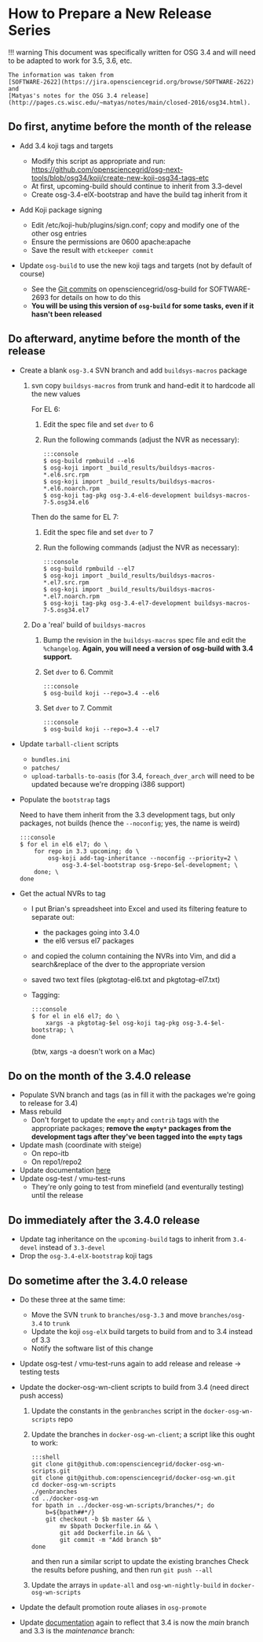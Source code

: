 How to Prepare a New Release Series
===================================

!!! warning
    This document was specifically written for OSG 3.4 and will need to be
    adapted to work for 3.5, 3.6, etc.

    The information was taken from
    [SOFTWARE-2622](https://jira.opensciencegrid.org/browse/SOFTWARE-2622)
    and
    [Matyas's notes for the OSG 3.4 release](http://pages.cs.wisc.edu/~matyas/notes/main/closed-2016/osg34.html).

Do first, anytime before the month of the release
-------------------------------------------------

-   Add 3.4 koji tags and targets

    -   Modify this script as appropriate and run: <https://github.com/opensciencegrid/osg-next-tools/blob/osg34/koji/create-new-koji-osg34-tags-etc>
    -   At first, upcoming-build should continue to inherit from 3.3-devel
    -   Create osg-3.4-elX-bootstrap and have the build tag inherit from it

-   Add Koji package signing

    -   Edit /etc/koji-hub/plugins/sign.conf; copy and modify one of the other osg entries
    -   Ensure the permissions are 0600 apache:apache
    -   Save the result with `etckeeper commit`

-   Update `osg-build` to use the new koji tags and targets (not by default of course)
    -   See the [Git commits](https://github.com/opensciencegrid/osg-build/pull/39/files) on opensciencegrid/osg-build for SOFTWARE-2693 for details on how to do this
    -   **You will be using this version of `osg-build` for some tasks, even if it hasn't been released**


Do afterward, anytime before the month of the release
-----------------------------------------------------

-   Create a blank `osg-3.4` SVN branch and add `buildsys-macros` package

    1.  svn copy `buildsys-macros` from trunk and hand-edit it to hardcode all the new values

        For EL 6:

        1.  Edit the spec file and set `dver` to 6
        2.  Run the following commands (adjust the NVR as necessary):

                :::console
                $ osg-build rpmbuild --el6
                $ osg-koji import _build_results/buildsys-macros-*.el6.src.rpm
                $ osg-koji import _build_results/buildsys-macros-*.el6.noarch.rpm
                $ osg-koji tag-pkg osg-3.4-el6-development buildsys-macros-7-5.osg34.el6

        Then do the same for EL 7:

        1.  Edit the spec file and set `dver` to 7
        2.  Run the following commands (adjust the NVR as necessary):

                :::console
                $ osg-build rpmbuild --el7
                $ osg-koji import _build_results/buildsys-macros-*.el7.src.rpm
                $ osg-koji import _build_results/buildsys-macros-*.el7.noarch.rpm
                $ osg-koji tag-pkg osg-3.4-el7-development buildsys-macros-7-5.osg34.el7

    2.  Do a 'real' build of `buildsys-macros`

        1.  Bump the revision in the `buildsys-macros` spec file and edit the `%changelog`.
            **Again, you will need a version of osg-build with 3.4 support.**

        2.  Set `dver` to 6. Commit

                :::console
                $ osg-build koji --repo=3.4 --el6

        3.  Set `dver` to 7. Commit

                :::console
                $ osg-build koji --repo=3.4 --el7

- Update `tarball-client` scripts
    - `bundles.ini`
    - `patches/`
    - `upload-tarballs-to-oasis` (for 3.4, `foreach_dver_arch` will need to be updated because we're dropping i386 support)

-   Populate the `bootstrap` tags

    Need to have them inherit from the 3.3 development tags, but only packages, not builds (hence the `--noconfig`; yes, the name is weird)

        :::console
        $ for el in el6 el7; do \
            for repo in 3.3 upcoming; do \
                osg-koji add-tag-inheritance --noconfig --priority=2 \
                    osg-3.4-$el-bootstrap osg-$repo-$el-development; \
            done; \
        done

-   Get the actual NVRs to tag

    -   I put Brian's spreadsheet into Excel and used its filtering feature to separate out:
        -   the packages going into 3.4.0
        -   the el6 versus el7 packages
    -   and copied the column containing the NVRs into Vim, and did a search&replace of the dver to the appropriate version
    -   saved two text files (pkgtotag-el6.txt and pkgtotag-el7.txt)
    -   Tagging:

            :::console
            $ for el in el6 el7; do \
                xargs -a pkgtotag-$el osg-koji tag-pkg osg-3.4-$el-bootstrap; \
            done

        (btw, xargs -a doesn't work on a Mac)


Do on the month of the 3.4.0 release
------------------------------------

-   Populate SVN branch and tags (as in fill it with the packages we're going to release for 3.4)
-   Mass rebuild
    -   Don't forget to update the `empty` and `contrib` tags with the appropriate packages;
        **remove the `empty*` packages from the development tags after they've been tagged into the `empty` tags**
- Update mash (coordinate with steige)
    - On repo-itb
    - On repo1/repo2
- Update documentation [here](/software/development-process)
- Update osg-test / vmu-test-runs
    -   They're only going to test from minefield (and eventurally testing) until the release


Do immediately after the 3.4.0 release
--------------------------------------

- Update tag inheritance on the `upcoming-build` tags to inherit from `3.4-devel` instead of `3.3-devel`
- Drop the `osg-3.4-elX-bootstrap` koji tags

Do sometime after the 3.4.0 release
-----------------------------------

- Do these three at the same time:
    - Move the SVN `trunk` to `branches/osg-3.3` and move `branches/osg-3.4` to `trunk`
    - Update the koji `osg-elX` build targets to build from and to 3.4 instead of 3.3
    - Notify the software list of this change
- Update osg-test / vmu-test-runs again to add release and release -> testing tests
- Update the docker-osg-wn-client scripts to build from 3.4 (need direct push access)
    1.  Update the constants in the `genbranches` script in the `docker-osg-wn-scripts` repo
    2.  Update the branches in `docker-osg-wn-client`; a script like this ought to work:

            :::shell
            git clone git@github.com:opensciencegrid/docker-osg-wn-scripts.git
            git clone git@github.com:opensciencegrid/docker-osg-wn.git
            cd docker-osg-wn-scripts
            ./genbranches
            cd ../docker-osg-wn
            for bpath in ../docker-osg-wn-scripts/branches/*; do
                b=${bpath##*/}
                git checkout -b $b master && \
                    mv $bpath Dockerfile.in && \
                    git add Dockerfile.in && \
                    git commit -m "Add branch $b"
            done

        and then run a similar script to update the existing branches
        Check the results before pushing, and then run `git push --all`

    3.  Update the arrays in `update-all` and `osg-wn-nightly-build` in `docker-osg-wn-scripts`

-   Update the default promotion route aliases in `osg-promote`

-   Update [documentation](/software/development-process) again to reflect that 3.4 is now the _main_ branch and 3.3 is
    the _maintenance_ branch:

